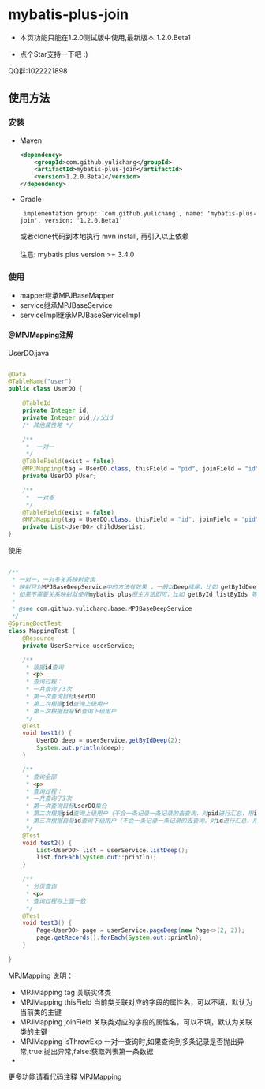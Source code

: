 # mybatis-plus-join

* 本页功能只能在1.2.0测试版中使用,最新版本 1.2.0.Beta1

* 点个Star支持一下吧 :)

QQ群:1022221898

## 使用方法

### 安装

- Maven
  ```xml
  <dependency>
      <groupId>com.github.yulichang</groupId>
      <artifactId>mybatis-plus-join</artifactId>
      <version>1.2.0.Beta1</version>
  </dependency>
  ```
- Gradle
  ```
   implementation group: 'com.github.yulichang', name: 'mybatis-plus-join', version: '1.2.0.Beta1'
  ```
  或者clone代码到本地执行 mvn install, 再引入以上依赖  
  <br>
  注意: mybatis plus version >= 3.4.0
  <br>

### 使用

* mapper继承MPJBaseMapper
* service继承MPJBaseService
* serviceImpl继承MPJBaseServiceImpl

#### @MPJMapping注解

UserDO.java

```java

@Data
@TableName("user")
public class UserDO {

    @TableId
    private Integer id;
    private Integer pid;//父id
    /* 其他属性略 */

    /**
     *  一对一
     */
    @TableField(exist = false)
    @MPJMapping(tag = UserDO.class, thisField = "pid", joinField = "id")
    private UserDO pUser;

    /**
     *  一对多
     */
    @TableField(exist = false)
    @MPJMapping(tag = UserDO.class, thisField = "id", joinField = "pid")
    private List<UserDO> childUserList;
}
```

使用

```java

/**
 * 一对一，一对多关系映射查询
 * 映射只对MPJBaseDeepService中的方法有效果 ，一般以Deep结尾，比如 getByIdDeep listByIdsDeep 等
 * 如果不需要关系映射就使用mybatis plus原生方法即可，比如 getById listByIds 等
 *
 * @see com.github.yulichang.base.MPJBaseDeepService
 */
@SpringBootTest
class MappingTest {
    @Resource
    private UserService userService;

    /**
     * 根据id查询
     * <p>
     * 查询过程：
     * 一共查询了3次
     * 第一次查询目标UserDO
     * 第二次根据pid查询上级用户
     * 第三次根据自身id查询下级用户
     */
    @Test
    void test1() {
        UserDO deep = userService.getByIdDeep(2);
        System.out.println(deep);
    }

    /**
     * 查询全部
     * <p>
     * 查询过程：
     * 一共查询了3次
     * 第一次查询目标UserDO集合
     * 第二次根据pid查询上级用户（不会一条记录一条记录的去查询，对pid进行汇总，用in语句一次性查出来，然后进行匹配）
     * 第三次根据自身id查询下级用户（不会一条记录一条记录的去查询，对id进行汇总，用in语句一次性查出来，然后进行匹配）
     */
    @Test
    void test2() {
        List<UserDO> list = userService.listDeep();
        list.forEach(System.out::println);
    }

    /**
     * 分页查询
     * <p>
     * 查询过程与上面一致
     */
    @Test
    void test3() {
        Page<UserDO> page = userService.pageDeep(new Page<>(2, 2));
        page.getRecords().forEach(System.out::println);
    }

}

```

MPJMapping 说明：

* MPJMapping tag 关联实体类
* MPJMapping thisField 当前类关联对应的字段的属性名，可以不填，默认为当前类的主键
* MPJMapping joinField 关联类对应的字段的属性名，可以不填，默认为关联类的主键
* MPJMapping isThrowExp 一对一查询时,如果查询到多条记录是否抛出异常,true:抛出异常,false:获取列表第一条数据
*

更多功能请看代码注释 [MPJMapping](https://gitee.com/best_handsome/mybatis-plus-join/blob/master/src/main/java/com/github/yulichang/annotation/MPJMapping.java)




